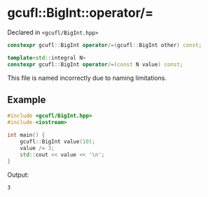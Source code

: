 # gcufl::BigInt::operator/=
Declared in `<gcufl/BigInt.hpp>`
```cpp
constexpr gcufl::BigInt operator/=(gcufl::BigInt other) const;

template<std::integral N>
constexpr gcufl::BigInt operator/=(const N value) const;
```
This file is named incorrectly due to naming limitations.
## Example
```cpp
#include <gcufl/BigInt.hpp>
#include <iostream>

int main() {
	gcufl::BigInt value(10);
	value /= 3;
	std::cout << value << '\n';
}
```
Output:
```
3
```
